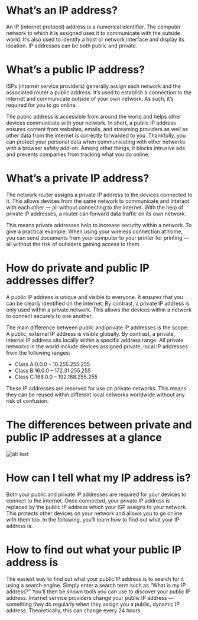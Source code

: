 # What’s an IP address?

An IP (internet protocol) address is a numerical identifier. The computer network to which it is assigned uses it to communicate with the outside world. It’s also used to identify a host or network interface and display its location. IP addresses can be both public and private.

# What’s a public IP address?

ISPs (internet service providers) generally assign each network and the associated router a public address. It’s used to establish a connection to the internet and communicate outside of your own network. As such, it’s required for you to go online.

The public address is accessible from around the world and helps other devices communicate with your network. In short, a public IP address ensures content from websites, emails, and streaming providers as well as other data from the internet is correctly forwarded to you. Thankfully, you can protect your personal data when communicating with other networks with a browser safety add-on. Among other things, it blocks intrusive ads and prevents companies from tracking what you do online.

# What’s a private IP address?

The network router assigns a private IP address to the devices connected to it. This allows devices from the same network to communicate and interact with each other — all without connecting to the internet. With the help of private IP addresses, a router can forward data traffic on its own network.

This means private addresses help to increase security within a network. To give a practical example: When using your wireless connection at home, you can send documents from your computer to your printer for printing — all without the risk of outsiders gaining access to them.

# How do private and public IP addresses differ?

A public IP address is unique and visible to everyone. It ensures that you can be clearly identified on the internet. By contrast, a private IP address is only used within a private network. This allows the devices within a network to connect securely to one another.

The main difference between public and private IP addresses is the scope: A public, external IP address is visible globally. By contrast, a private, internal IP address sits locally within a specific address range. All private networks in the world include devices assigned private, local IP addresses from the following ranges:

- Class A:0.0.0 – 10.255.255.255
- Class B:16.0.0 – 172.31.255.255
- Class C:168.0.0 – 192.168.255.255

These IP addresses are reserved for use on private networks. This means they can be reused within different local networks worldwide without any risk of confusion.

# The differences between private and public IP addresses at a glance

![alt text](image.png)

# How can I tell what my IP address is?

Both your public and private IP addresses are required for your devices to connect to the internet. Once connected, your private IP address is replaced by the public IP address which your ISP assigns to your network. This protects other devices on your network and allows you to go online with them too. In the following, you’ll learn how to find out what your IP address is.

# How to find out what your public IP address is

The easiest way to find out what your public IP address is to search for it using a search engine. Simply enter a search term such as “What is my IP address?” You’ll then be shown tools you can use to discover your public IP address. Internet service providers change your public IP address — something they do regularly when they assign you a public, dynamic IP address. Theoretically, this can change every 24 hours.
